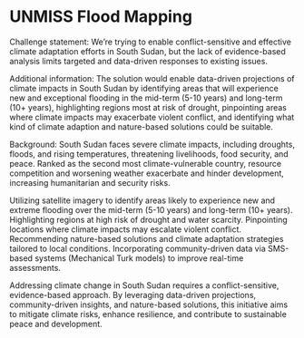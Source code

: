 # UNMISS Flood Mapping

Challenge statement:
We’re trying to enable conflict-sensitive and effective climate adaptation efforts in South Sudan, but the lack of evidence-based analysis limits targeted and data-driven responses to existing issues.

Additional information:
The solution would enable data-driven projections of climate impacts in South Sudan by identifying areas that will experience new and exceptional flooding in the mid-term (5-10 years) and long-term (10+ years), highlighting regions most at risk of drought, pinpointing areas where climate impacts may exacerbate violent conflict, and identifying what kind of climate adaption and nature-based solutions could be suitable.

Background:
South Sudan faces severe climate impacts, including droughts, floods, and rising temperatures, threatening livelihoods, food security, and peace. Ranked as the second most climate-vulnerable country, resource competition and worsening weather exacerbate and hinder development, increasing humanitarian and security risks.


Utilizing satellite imagery to identify areas likely to experience new and extreme flooding over the mid-term (5-10 years) and long-term (10+ years).
Highlighting regions at high risk of drought and water scarcity.
Pinpointing locations where climate impacts may escalate violent conflict.
Recommending nature-based solutions and climate adaptation strategies tailored to local conditions.
Incorporating community-driven data via SMS-based systems (Mechanical Turk models) to improve real-time assessments.


Addressing climate change in South Sudan requires a conflict-sensitive, evidence-based approach. By leveraging data-driven projections, community-driven insights, and nature-based solutions, this initiative aims to mitigate climate risks, enhance resilience, and contribute to sustainable peace and development.
